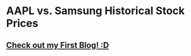 # AAPL vs. Samsung Historical Stock Prices

## [Check out my First Blog! :D](https://medium.com/@jason.shan55/analyzing-apple-vs-samsung-stock-prices-data-analysis-54522d72d6bd)


